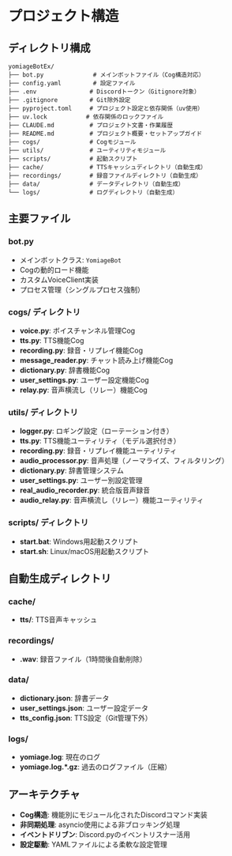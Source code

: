 # プロジェクト構造

## ディレクトリ構成

```
yomiageBotEx/
├── bot.py              # メインボットファイル（Cog構造対応）
├── config.yaml         # 設定ファイル
├── .env               # Discordトークン（Gitignore対象）
├── .gitignore         # Git除外設定
├── pyproject.toml     # プロジェクト設定と依存関係（uv使用）
├── uv.lock           # 依存関係のロックファイル
├── CLAUDE.md          # プロジェクト文書・作業履歴
├── README.md          # プロジェクト概要・セットアップガイド
├── cogs/              # Cogモジュール
├── utils/             # ユーティリティモジュール
├── scripts/           # 起動スクリプト
├── cache/             # TTSキャッシュディレクトリ（自動生成）
├── recordings/        # 録音ファイルディレクトリ（自動生成）
├── data/              # データディレクトリ（自動生成）
└── logs/              # ログディレクトリ（自動生成）
```

## 主要ファイル

### bot.py
- メインボットクラス: `YomiageBot`
- Cogの動的ロード機能
- カスタムVoiceClient実装
- プロセス管理（シングルプロセス強制）

### cogs/ ディレクトリ
- **voice.py**: ボイスチャンネル管理Cog
- **tts.py**: TTS機能Cog  
- **recording.py**: 録音・リプレイ機能Cog
- **message_reader.py**: チャット読み上げ機能Cog
- **dictionary.py**: 辞書機能Cog
- **user_settings.py**: ユーザー設定機能Cog
- **relay.py**: 音声横流し（リレー）機能Cog

### utils/ ディレクトリ
- **logger.py**: ロギング設定（ローテーション付き）
- **tts.py**: TTS機能ユーティリティ（モデル選択付き）
- **recording.py**: 録音・リプレイ機能ユーティリティ
- **audio_processor.py**: 音声処理（ノーマライズ、フィルタリング）
- **dictionary.py**: 辞書管理システム
- **user_settings.py**: ユーザー別設定管理
- **real_audio_recorder.py**: 統合版音声録音
- **audio_relay.py**: 音声横流し（リレー）機能ユーティリティ

### scripts/ ディレクトリ
- **start.bat**: Windows用起動スクリプト
- **start.sh**: Linux/macOS用起動スクリプト

## 自動生成ディレクトリ

### cache/
- **tts/**: TTS音声キャッシュ

### recordings/
- **.wav**: 録音ファイル（1時間後自動削除）

### data/
- **dictionary.json**: 辞書データ
- **user_settings.json**: ユーザー設定データ  
- **tts_config.json**: TTS設定（Git管理下外）

### logs/
- **yomiage.log**: 現在のログ
- **yomiage.log.*.gz**: 過去のログファイル（圧縮）

## アーキテクチャ
- **Cog構造**: 機能別にモジュール化されたDiscordコマンド実装
- **非同期処理**: asyncio使用による非ブロッキング処理
- **イベントドリブン**: Discord.pyのイベントリスナー活用
- **設定駆動**: YAMLファイルによる柔軟な設定管理